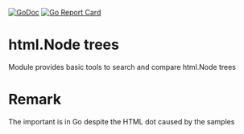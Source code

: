 [![GoDoc](https://godoc.org/github.com/iWdGo/htmlutils?status.svg)](https://godoc.org/github.com/iWdGo/htmlutils)
[![Go Report Card](https://goreportcard.com/badge/github.com/iwdgo/htmlutils)](https://goreportcard.com/report/github.com/iwdgo/htmlutils)


# html.Node trees

Module provides basic tools to search and compare html.Node trees

# Remark

The important is in Go despite the HTML dot caused by the samples